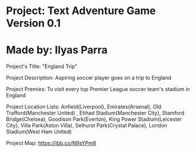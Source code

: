 # Project: Text Adventure Game Version 0.1
# Made by: Ilyas Parra 

Project's Title: "England Trip"

Project Description: Aspiring soccer player goes on a trip to England

Project Premies: To visit every top Premier League soccer team's stadium in England 

Project Location Lists: Anfield(Liverpool), Emirates(Arsenal), Old Trafford(Manchester United) , Etihad Stadium(Manchester City), Stamford Bridge(Chelsea), Goodison Park(Everton), King Power Stadium(Leicester City), Villa Park(Aston Villa), Selhurst Park(Crystal Palace), London Stadium(West Ham United)

Project Map: https://ibb.co/N9sYPm8



